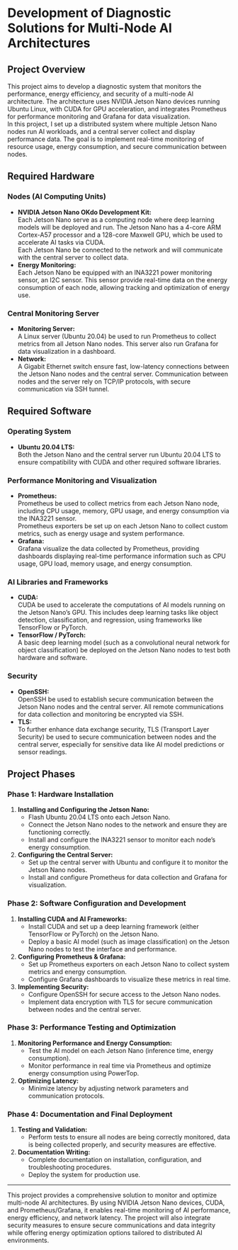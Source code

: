 # Development of Diagnostic Solutions for Multi-Node AI Architectures

## Project Overview  
This project aims to develop a diagnostic system that monitors the performance, energy efficiency, and security of a multi-node AI architecture. The architecture uses NVIDIA Jetson Nano devices running Ubuntu Linux, with CUDA for GPU acceleration, and integrates Prometheus for performance monitoring and Grafana for data visualization.  
In this project, I set up a distributed system where multiple Jetson Nano nodes run AI workloads, and a central server collect and display performance data. The goal is to implement real-time monitoring of resource usage, energy consumption, and secure communication between nodes.

## Required Hardware

### Nodes (AI Computing Units)  
- **NVIDIA Jetson Nano OKdo Development Kit:**  
  Each Jetson Nano serve as a computing node where deep learning models will be deployed and run. The Jetson Nano has a 4-core ARM Cortex-A57 processor and a 128-core Maxwell GPU, which be used to accelerate AI tasks via CUDA.  
  Each Jetson Nano be connected to the network and will communicate with the central server to collect data.  
- **Energy Monitoring:**  
  Each Jetson Nano be equipped with an INA3221 power monitoring sensor, an I2C sensor. This sensor provide real-time data on the energy consumption of each node, allowing tracking and optimization of energy use.

### Central Monitoring Server  
- **Monitoring Server:**  
  A Linux server (Ubuntu 20.04) be used to run Prometheus to collect metrics from all Jetson Nano nodes. This server also run Grafana for data visualization in a dashboard.  
- **Network:**  
  A Gigabit Ethernet switch ensure fast, low-latency connections between the Jetson Nano nodes and the central server. Communication between nodes and the server rely on TCP/IP protocols, with secure communication via SSH tunnel.

## Required Software

### Operating System  
- **Ubuntu 20.04 LTS:**  
  Both the Jetson Nano and the central server run Ubuntu 20.04 LTS to ensure compatibility with CUDA and other required software libraries.

### Performance Monitoring and Visualization  
- **Prometheus:**  
  Prometheus be used to collect metrics from each Jetson Nano node, including CPU usage, memory, GPU usage, and energy consumption via the INA3221 sensor.  
  Prometheus exporters be set up on each Jetson Nano to collect custom metrics, such as energy usage and system performance.  
- **Grafana:**  
  Grafana visualize the data collected by Prometheus, providing dashboards displaying real-time performance information such as CPU usage, GPU load, memory usage, and energy consumption.

### AI Libraries and Frameworks  
- **CUDA:**  
  CUDA be used to accelerate the computations of AI models running on the Jetson Nano’s GPU. This includes deep learning tasks like object detection, classification, and regression, using frameworks like TensorFlow or PyTorch.  
- **TensorFlow / PyTorch:**  
  A basic deep learning model (such as a convolutional neural network for object classification) be deployed on the Jetson Nano nodes to test both hardware and software.

### Security  
- **OpenSSH:**  
  OpenSSH be used to establish secure communication between the Jetson Nano nodes and the central server. All remote communications for data collection and monitoring be encrypted via SSH.  
- **TLS:**  
  To further enhance data exchange security, TLS (Transport Layer Security) be used to secure communication between nodes and the central server, especially for sensitive data like AI model predictions or sensor readings.

## Project Phases

### Phase 1: Hardware Installation  
1. **Installing and Configuring the Jetson Nano:**  
   - Flash Ubuntu 20.04 LTS onto each Jetson Nano.  
   - Connect the Jetson Nano nodes to the network and ensure they are functioning correctly.  
   - Install and configure the INA3221 sensor to monitor each node’s energy consumption.  
2. **Configuring the Central Server:**  
   - Set up the central server with Ubuntu and configure it to monitor the Jetson Nano nodes.  
   - Install and configure Prometheus for data collection and Grafana for visualization.

### Phase 2: Software Configuration and Development  
1. **Installing CUDA and AI Frameworks:**  
   - Install CUDA and set up a deep learning framework (either TensorFlow or PyTorch) on the Jetson Nano.  
   - Deploy a basic AI model (such as image classification) on the Jetson Nano nodes to test the interface and performance.  
2. **Configuring Prometheus & Grafana:**  
   - Set up Prometheus exporters on each Jetson Nano to collect system metrics and energy consumption.  
   - Configure Grafana dashboards to visualize these metrics in real time.  
3. **Implementing Security:**  
   - Configure OpenSSH for secure access to the Jetson Nano nodes.  
   - Implement data encryption with TLS for secure communication between nodes and the central server.

### Phase 3: Performance Testing and Optimization  
1. **Monitoring Performance and Energy Consumption:**  
   - Test the AI model on each Jetson Nano (inference time, energy consumption).  
   - Monitor performance in real time via Prometheus and optimize energy consumption using PowerTop.  
2. **Optimizing Latency:**  
   - Minimize latency by adjusting network parameters and communication protocols.

### Phase 4: Documentation and Final Deployment  
1. **Testing and Validation:**  
   - Perform tests to ensure all nodes are being correctly monitored, data is being collected properly, and security measures are effective.  
2. **Documentation Writing:**  
   - Complete documentation on installation, configuration, and troubleshooting procedures.  
   - Deploy the system for production use.

---

This project provides a comprehensive solution to monitor and optimize multi-node AI architectures. By using NVIDIA Jetson Nano devices, CUDA, and Prometheus/Grafana, it enables real-time monitoring of AI performance, energy efficiency, and network latency. The project will also integrate security measures to ensure secure communications and data integrity while offering energy optimization options tailored to distributed AI environments.
